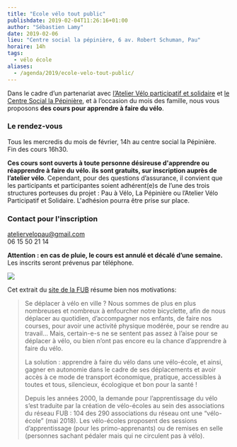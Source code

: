 ```yaml
---
title: "Ecole vélo tout public"
publishdate: 2019-02-04T11:26:16+01:00
author: "Sébastien Lamy"
date: 2019-02-06
lieu: "Centre social la pépinière, 6 av. Robert Schuman, Pau"
horaire: 14h
tags:
  - vélo école
aliases:
  - /agenda/2019/ecole-velo-tout-public/
---
```


Dans le cadre d’un partenariat avec [l’Atelier Vélo participatif et solidaire][] et
[le Centre Social la Pépinière][], et à l’occasion du mois des famille, nous vous 
proposons **des cours pour apprendre à faire du vélo**.

<!--more-->

### Le rendez-vous
Tous les mercredis du mois de février, 14h au centre social la Pépinière.  
Fin des cours 16h30.

**Ces cours sont ouverts à toute personne désireuse d'apprendre ou réapprendre à 
faire du vélo. ils sont gratuits, sur inscription auprès de l’atelier vélo**.
Cependant, pour des questions d’assurance, il convient que les participants et 
participantes soient adhérent(e)s de l’une des trois structures porteuses du 
projet : Pau à Vélo, La  Pépinière ou l’Atelier Vélo Participatif et Solidaire.
L'adhésion pourra être prise sur place.

### Contact pour l'inscription
ateliervelopau@gmail.com     
06 15 50 21 14    

**Attention : en cas de pluie, le cours est annulé et décalé d’une semaine.**
Les inscrits seront prévenus par téléphone.

![](affiche-ecole-velo-fev-2019.jpg)

Cet extrait du [site de la FUB] résume bien nos motivations:

> Se déplacer à vélo en ville ? Nous sommes de plus en plus nombreuses et nombreux à enfourcher notre bicyclette, afin de nous déplacer au quotidien, d’accompagner nos enfants, de faire nos courses, pour avoir une activité physique modérée, pour se rendre au travail… Mais, certain-e-s ne se sentent pas assez à l’aise pour se déplacer à vélo, ou bien n’ont pas encore eu la chance d’apprendre à faire du vélo.
>
> La solution : apprendre à faire du vélo dans une vélo-école, et ainsi, gagner en autonomie dans le cadre de ses déplacements et avoir accès à ce mode de transport économique, pratique, accessibles à toutes et tous, silencieux, écologique et bon pour la santé ! 
>
>Depuis les années 2000, la demande pour l’apprentissage du vélo s’est traduite par la création de vélo-écoles au sein des associations du réseau FUB : 104 des 290 associations du réseau ont une “vélo-école” (mai 2018). Les vélo-écoles proposent des sessions d’apprentissage (pour les primo-apprenants) ou de remises en selle (personnes sachant pédaler mais qui ne circulent pas à vélo).

[site de la FUB]: https://www.fub.fr/velo-ecoles
[l’Atelier Vélo participatif et solidaire]: https://ateliervelopau.fr/
[le Centre Social la Pépinière]: https://www.pepiniere-pau.org/